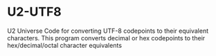 # U2-UTF8
U2 Universe Code for converting UTF-8 codepoints to their equivalent characters. This program converts decimal
or hex codepoints to their hex/decimal/octal character equivalents
